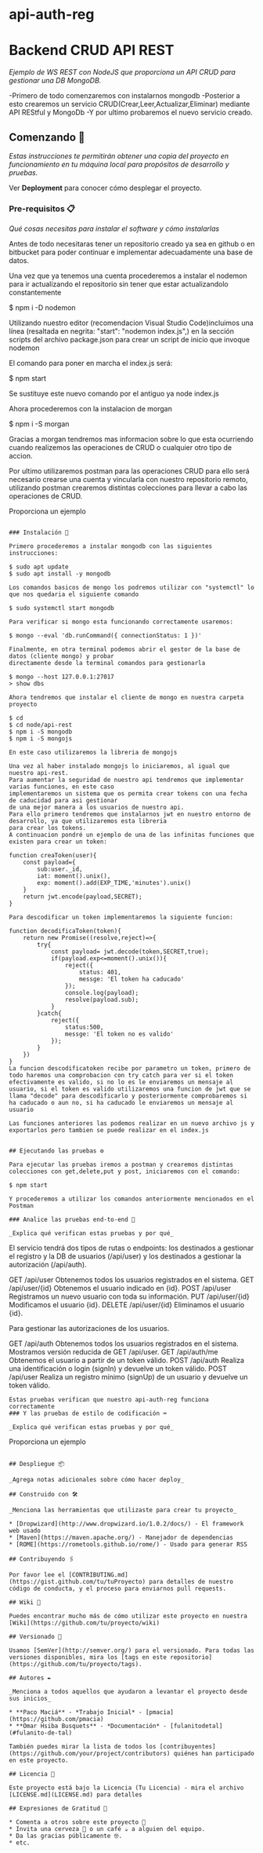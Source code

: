 # api-auth-reg

# Backend CRUD API REST

_Ejemplo de WS REST con NodeJS que proporciona un API CRUD para gestionar una DB MongoDB._

-Primero de todo comenzaremos con instalarnos mongodb
-Posterior a esto crearemos un servicio CRUD(Crear,Leer,Actualizar,Eliminar) mediante API REStful y MongoDb
-Y por ultimo probaremos el nuevo servicio creado.

## Comenzando 🚀

_Estas instrucciones te permitirán obtener una copia del proyecto en funcionamiento en tu máquina local para propósitos de desarrollo y pruebas._


Ver **Deployment** para conocer cómo desplegar el proyecto.


### Pre-requisitos 📋

_Qué cosas necesitas para instalar el software y cómo instalarlas_

Antes de todo necesitaras tener un repositorio creado ya sea en github o en bitbucket para poder continuar e implementar
adecuadamente una base de datos.

Una vez que ya tenemos una cuenta procederemos a instalar el nodemon para ir actualizando el repositorio sin tener que estar actualizandolo constantemente

$ npm i -D nodemon

Utilizando nuestro editor (recomendacion Visual Studio Code)incluimos una línea (resaltada en negrita: "start": "nodemon index.js",) en la sección scripts del archivo package.json para crear un script de inicio que invoque nodemon

El comando para poner en marcha el index.js será:

$ npm start

Se sustituye este nuevo comando por el antiguo ya node index.js

Ahora procederemos con la instalacion de morgan 

$ npm i -S morgan

Gracias a morgan tendremos mas informacion sobre lo que esta ocurriendo cuando realizemos las operaciones de CRUD o cualquier otro tipo de accion.


Por ultimo utilizaremos postman para las operaciones CRUD para ello será necesario crearse una cuenta y vincularla con nuestro 
repositorio remoto, utilizando postman crearemos distintas colecciones para llevar a cabo las operaciones de CRUD.


Proporciona un ejemplo
```

### Instalación 🔧

Primero procederemos a instalar mongodb con las siguientes instrucciones:

$ sudo apt update
$ sudo apt install -y mongodb

Los comandos basicos de mongo los podremos utilizar con "systemctl" lo que nos quedaria el siguiente comando

$ sudo systemctl start mongodb

Para verificar si mongo esta funcionando correctamente usaremos:

$ mongo --eval 'db.runCommand({ connectionStatus: 1 })'

Finalmente, en otra terminal podemos abrir el gestor de la base de datos (cliente mongo) y probar
directamente desde la terminal comandos para gestionarla

$ mongo --host 127.0.0.1:27017
> show dbs

Ahora tendremos que instalar el cliente de mongo en nuestra carpeta proyecto

$ cd
$ cd node/api-rest
$ npm i -S mongodb
$ npm i -S mongojs

En este caso utilizaremos la libreria de mongojs

Una vez al haber instalado mongojs lo iniciaremos, al igual que nuestro api-rest.
Para aumentar la seguridad de nuestro api tendremos que implementar varias funciones, en este caso
implementaremos un sistema que os permita crear tokens con una fecha de caducidad para asi gestionar 
de una mejor manera a los usuarios de nuestro api.
Para ello primero tendremos que instalarnos jwt en nuestro entorno de desarrollo, ya que utilizaremos esta libreria
para crear los tokens.
A continuacion pondré un ejemplo de una de las infinitas funciones que existen para crear un token:

function creaToken(user){
    const payload={
        sub:user._id,
        iat: moment().unix(),
        exp: moment().add(EXP_TIME,'minutes').unix()
    }
    return jwt.encode(payload,SECRET);
}

Para descodificar un token implementaremos la siguiente funcion:

function decodificaToken(token){
    return new Promise((resolve,reject)=>{
        try{
            const payload= jwt.decode(token,SECRET,true);
            if(payload.exp<=moment().unix()){
                reject({
                    status: 401,
                    messge: 'El token ha caducado'
                });
                console.log(payload);
                resolve(payload.sub);
            }
        }catch{
            reject({
                status:500,
                messge: 'El token no es valido'
            });
        }
    })
}
La funcion descodificatoken recibe por parametro un token, primero de todo haremos una comprobacion con try catch para ver si el token
efectivamente es valido, si no lo es le enviaremos un mensaje al usuario, si el token es valido utilizaremos una funcion de jwt que se llama "decode" para descodificarlo y posteriormente comprobaremos si ha caducado o aun no, si ha caducado le enviaremos un mensaje al usuario

Las funciones anteriores las podemos realizar en un nuevo archivo js y exportarlos pero tambien se puede realizar en el index.js


## Ejecutando las pruebas ⚙️

Para ejecutar las pruebas iremos a postman y crearemos distintas colecciones con get,delete,put y post, iniciaremos con el comando:

$ npm start

Y procederemos a utilizar los comandos anteriormente mencionados en el Postman

### Analice las pruebas end-to-end 🔩

_Explica qué verifican estas pruebas y por qué_

```
El servicio tendrá dos tipos de rutas o endpoints: los destinados a gestionar el registro y la DB de
usuarios (/api/user) y los destinados a gestionar la autorización (/api/auth).

GET /api/user Obtenemos todos los usuarios registrados en el sistema.
GET /api/user/{id} Obtenemos el usuario indicado en {id}.
POST /api/user Registramos un nuevo usuario con toda su información.
PUT /api/user/{id} Modificamos el usuario {id}.
DELETE /api/user/{id} Eliminamos el usuario {id}.

Para gestionar las autorizaciones de los usuarios.

GET /api/auth Obtenemos todos los usuarios registrados en el sistema. Mostramos versión
reducida de GET /api/user.
GET /api/auth/me Obtenemos el usuario a partir de un token válido.
POST /api/auth Realiza una identificación o login (signIn) y devuelve un token válido.
POST /api/user Realiza un registro mínimo (signUp) de un usuario y devuelve un token válido.
```
Estas pruebas verifican que nuestro api-auth-reg funciona correctamente
### Y las pruebas de estilo de codificación ⌨️

_Explica qué verifican estas pruebas y por qué_

```
Proporciona un ejemplo
```

## Despliegue 📦

_Agrega notas adicionales sobre cómo hacer deploy_

## Construido con 🛠️

_Menciona las herramientas que utilizaste para crear tu proyecto_

* [Dropwizard](http://www.dropwizard.io/1.0.2/docs/) - El framework web usado
* [Maven](https://maven.apache.org/) - Manejador de dependencias
* [ROME](https://rometools.github.io/rome/) - Usado para generar RSS

## Contribuyendo 🖇️

Por favor lee el [CONTRIBUTING.md](https://gist.github.com/tu/tuProyecto) para detalles de nuestro código de conducta, y el proceso para enviarnos pull requests.

## Wiki 📖

Puedes encontrar mucho más de cómo utilizar este proyecto en nuestra [Wiki](https://github.com/tu/proyecto/wiki)

## Versionado 📌

Usamos [SemVer](http://semver.org/) para el versionado. Para todas las versiones disponibles, mira los [tags en este repositorio](https://github.com/tu/proyecto/tags).

## Autores ✒️

_Menciona a todos aquellos que ayudaron a levantar el proyecto desde sus inicios_

* **Paco Maciá** - *Trabajo Inicial* - [pmacia](https://github.com/pmacia)
* **Omar Hsiba Busquets** - *Documentación* - [fulanitodetal](#fulanito-de-tal)

También puedes mirar la lista de todos los [contribuyentes](https://github.com/your/project/contributors) quiénes han participado en este proyecto. 

## Licencia 📄

Este proyecto está bajo la Licencia (Tu Licencia) - mira el archivo [LICENSE.md](LICENSE.md) para detalles

## Expresiones de Gratitud 🎁

* Comenta a otros sobre este proyecto 📢
* Invita una cerveza 🍺 o un café ☕ a alguien del equipo. 
* Da las gracias públicamente 🤓.
* etc.